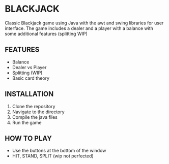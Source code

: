 # BLACKJACK

Classic Blackjack game using Java with the awt and swing libraries for user interface. The game includes a dealer and a player with a balance with some additional features (splitting WIP)

## FEATURES

- Balance
- Dealer vs Player
- Splitting (WIP)
- Basic card theory

## INSTALLATION

1. Clone the repository
2. Navigate to the directory
3. Compile the java files
4. Run the game

## HOW TO PLAY

- Use the buttons at the bottom of the window
- HIT, STAND, SPLIT (wip not perfected)
